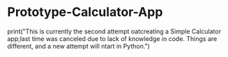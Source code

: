 # Prototype-Calculator-App
print("This is currently the second attempt oatcreating a Simple Calculator app;last time was canceled due to lack of knowledge in code. Things are different, and a new attempt will ntart in Python.")
